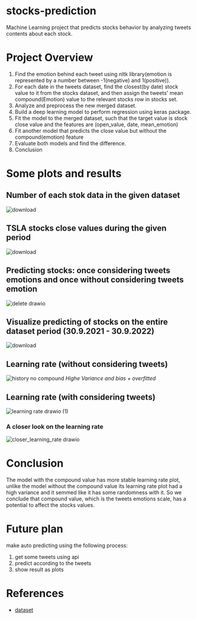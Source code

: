 # stocks-prediction
Machine Learning project that predicts stocks behavior by analyzing tweets contents about each stock.

# Project Overview
1. Find the emotion behind each tweet using nltk library(emotion is represented by a number between -1(negative) and 1(positive)).
2. For each date in the tweets dataset, find the closest(by date) stock value to it from the stocks dataset, and then assign the tweets' mean compound(Emotion) value to the relevant stocks row in stocks set.
3. Analyze and preprocess the new merged dataset.
4. Build a deep learning model to perform regression using keras package.
5. Fit the model to the merged dataset, such that the target value is stock close value and the features are (open_value, date, mean_emotion)
6. Fit another model that predicts the close value but without the compound(emotion) feature
7. Evaluate both models and find the difference.
8. Conclusion

# Some plots and results

## Number of each stok data in the given dataset
![download](https://user-images.githubusercontent.com/57876635/218337791-83bad1af-2c45-42aa-ab9d-a6cbbf5590e4.png)

## TSLA stocks close values during the given period
![download](https://user-images.githubusercontent.com/57876635/218337839-4ada2176-36f0-47b3-83f0-588844894dd6.png)

## Predicting stocks: once considering tweets emotions and once without considering tweets emotion
![delete drawio](https://user-images.githubusercontent.com/57876635/218338096-f4a951a6-474a-4e52-a2e1-fa0a78a02e14.svg)

## Visualize predicting of stocks on the entire dataset period (30.9.2021 - 30.9.2022)
![download](https://user-images.githubusercontent.com/57876635/218338503-ef42fe3c-e151-40cc-8755-b7e37ef14e35.png)

## Learning rate (without considering tweets)
![history no compound](https://user-images.githubusercontent.com/57876635/218338574-9302c2a6-f9e1-4645-81a5-b1e996427b9e.png)
*Highe Variance and bias + overfitted*

## Learning rate (with considering tweets)
![learning rate drawio (1)](https://user-images.githubusercontent.com/57876635/218339163-fab8fa26-54d2-425b-a818-894915fbf276.svg)

### A closer look on the learning rate
![closer_learning_rate drawio](https://user-images.githubusercontent.com/57876635/218339220-3799a9ba-8864-4de4-8558-68874b5a72c1.svg)

# Conclusion

The model with the compound value has more stable learning rate plot, unlike the model without the compound value its learning rate plot had a high variance and it semmed like it has some randomness with it.
So we conclude that compound value, which is the tweets emotions scale, has a potential to affect the stocks values.

# Future plan
make auto predicting using the following process:
1. get some tweets using api
2. predict according to the tweets
3. show result as plots

# References
* [dataset](https://www.kaggle.com/datasets/equinxx/stock-tweets-for-sentiment-analysis-and-prediction)
